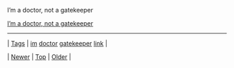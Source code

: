 <!--
title: I&rsquo;m a doctor, not a gatekeeper
date: 2020-06-28T15:27:00.137Z
tags: im, doctor, gatekeeper, link
-->


I’m a doctor, not a gatekeeper

[I’m a doctor, not a gatekeeper](https://www.theguardian.com/commentisfree/2016/nov/22/doctor-health-tourists-passports-patients-migrants-nhs-government-cuts)

<!--BOTTOM-POST-NAVIGATION-->
---

| [Tags](tags.md) | [im](tag-im.md) [doctor](tag-doctor.md) [gatekeeper](tag-gatekeeper.md) [link](tag-link.md) |

| [Newer](153309278192.md) | [Top](index.md) | [Older](153566735058.md) |